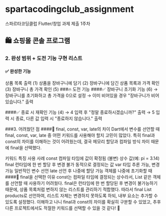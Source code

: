 # spartacodingclub_assignment
 스파르타코딩클럽 Flutter/창업 과제 제출 1주차

## 🛍️ 쇼핑몰 콘솔 프로그램
### 2. 완성 범위 + 도전 기능 구현 리스트
#### ✅ 완성한 기능
상품 목록 출력 (1)
상품을 장바구니에 담기 (2)
장바구니에 담긴 상품 목록과 가격 확인 (3)
장바구니 총 가격 확인 (5)
###🔥 도전 기능
####✅ 장바구니 초기화 기능 (6)
→ 장바구니를 초기화하고 총 가격을 0으로 설정
→ 이미 비어있을 경우 "장바구니가 비어있습니다." 출력

####✅ 종료 시 재확인 기능 (4)
→ 4 입력 후 "정말 종료하시겠습니까?" 출력
→ 5 입력 시 종료, 다른 값 입력 시 "종료하지 않습니다." 출력

###3. 어려웠던 점
####🔹 final, const, var, late의 차이
Dart에서 변수를 선언할 때 final, const, var, late 중 어떤 키워드를 사용해야 할지 고민이 많았다.
특히 final과 const의 차이를 이해하는 것이 어려웠는데,
결국 메모리 할당과 컴파일 방식 차이 때문에 final을 선택했다.

키워드	특징	사용 사례
const	컴파일 타임에 값이 확정됨 (불변)	상수 값(예: pi = 3.14)
final	런타임에 한 번 할당 후 변경 불가	동적으로 결정되는 값
var	타입 추론 가능, 변경 가능	일반적인 변수 선언
late	선언 후 나중에 할당 가능	객체를 나중에 초기화할 때
####🔹 final을 선택한 이유
const는 컴파일 타임에 결정되는 상수라서, List<Product> 같은 객체를 선언할 때 사용하기 어려웠다.
final은 런타임에 한 번 할당된 후 변경이 불가능하기 때문에, 상품 목록처럼 변하지 않는 리스트를 관리하기 적합했다.
따라서 final List<Product> products로 선언하여, 리스트 자체는 변경하지 못하도록 하되, 내부 요소는 추가할 수 있도록 설정했다.
이해하고 나니 final과 const의 차이를 확실히 구분할 수 있었고,
추후 다른 프로젝트에서도 적절한 키워드를 선택할 수 있을 것 같다! 🚀